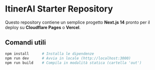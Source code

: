 
# ItinerAI Starter Repository

Questo repository contiene un semplice progetto **Next.js 14** pronto per il deploy su **Cloudflare Pages** o **Vercel**.

## Comandi utili

```bash
npm install      # Installa le dipendenze
npm run dev      # Avvia in locale (http://localhost:3000)
npm run build    # Compila in modalità statica (cartella 'out')
```
<!-- touch commit for preview -->